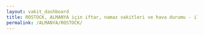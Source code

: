 ```yaml
---
layout: vakit_dashboard
title: ROSTOCK, ALMANYA için iftar, namaz vakitleri ve hava durumu - ilçe/eyalet seç
permalink: /ALMANYA/ROSTOCK/
---
```


<script type="text/javascript">
  var GLOBAL_COUNTRY = 'ALMANYA';
  var GLOBAL_CITY = 'ROSTOCK';
  var GLOBAL_STATE = '';
  var lat = 72;
  var lon = 21;
</script>
